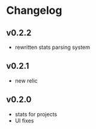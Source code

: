 # Changelog

## v0.2.2

* rewritten stats parsing system

## v0.2.1

* new relic

## v0.2.0

* stats for projects
* UI fixes
